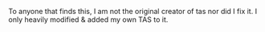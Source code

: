 To anyone that finds this, I am not the original creator of tas nor did I fix it. I only heavily modified & added my own TAS to it.
